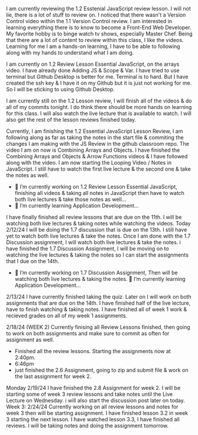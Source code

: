 I am currently reviewing the 1.2 Esstenial JavaScript review lesson. 
I will not lie, there is a lot of stuff to review on. I noticed that there wasn't a Version Control video within the 1.1 Version Control review.
I am interested in learning everything there is to know to become a Front-End Web Developer. My favorite hobby is to binge watch tv shows, especially Master Chef. 
Being that there are a lot of content to review within this class, I like the videos. Learning for me I am a hands-on learning, I have to be able to following along with my hands to understand what I am doing.

I am currently on 1.2 Review Lesson Essential JavaScript, on the arrays video. I have already done Adding JS & Scope & Var. I have tried to use terminal but Github Desktop is better for me. Terminal is to hard. But I have created the ssh key & I have it on my Github but it is just not working for me. So I will be sticking to using Github Desktop.

I am currently still on the 1.2 Lesson review, I will finish all of the videos & do all of my commits tonight. I do think there should be more hands on learning for this class. I will also watch the live lecture that is available to watch. I will also get the rest of the lesson reviews finished today.

Currently, I am finishing the 1.2 Essential JavaScript Lesson Review, I am following along as far as taking the notes in the start file & commiting the changes I am  making with the JS Review in the github classroom repo. The video I am on now is Combining Arrays and Objects. I have finished the Combining Arrays and Objects & Arrow Functions videos & I have followed along with the video. 
I am now starting the Looping Video / Notes in JavaScript. I still have to watch the first live lecture & the second one & take the notes as well. 

- 🔭 I’m currently working on 1.2 Review Lesson Essential JavaScript, finishing all videos & taking all notes in JavaScript then have to watch both live lectures & take those notes as well...
- 🌱 I’m currently learning Application Development...

I have finally finished all review lessons that are due on the 11th.  I will be watching both live lectures & taking notes while watching the videos.
Today 2/12/24 I will be doing the 1.7 discussion that is due on the 13th. I still have yet to watch both live lectures & take the notes. Once I am done with the 1.7 Discussion assignment, I will watch both live lectures & take the notes. i have finished the 1.7 Discussion Assignment, I will be moving on to watching the live lectures & taking the notes so I can start the assignments that I due on the 14th.
- 🔭 I’m currently working on 1.7 Discussion Assignment, Then will be watching both live lectures & taking the notes. 🌱 I’m currently learning Application Development...

2/13/24 
I have currently finished taking the quiz. Later on I will work on both assignments that are due on the 14th.  I have finished half of the live lecture, have to finish watching & taking notes. 
I have finished all of week 1 work & recieved grades on all of my week 1 assignments.

2/18/24 (WEEK 2) 
Currently finising all Review Lessons finished, then going to work on both assignments and make sure to commit as often for assignment as well. 
- Finished all the review lessons. Starting the assignments now at 2:40pm.
- 6:46pm
- just finished the 2.6 Assignment, going to zip and submit file & work on the last assignment for week 2. 

Monday 2/19/24
I have finished the 2.8 Assignment for week 2. I will be starting some of week 3 review lessons and take notes until the Live Lecture on Wednesday. i will also start the discussion post later on today.      Week 3: 2/24/24
Currently working on all review lessons and notes for week 3 then will be starting assignment. I have finished lesson 3.2 in week 3 starting the next lesson. I have watched lesson 3.3, I have finished all reviews. I will be taking notes and doing the assignment tomorrow.
